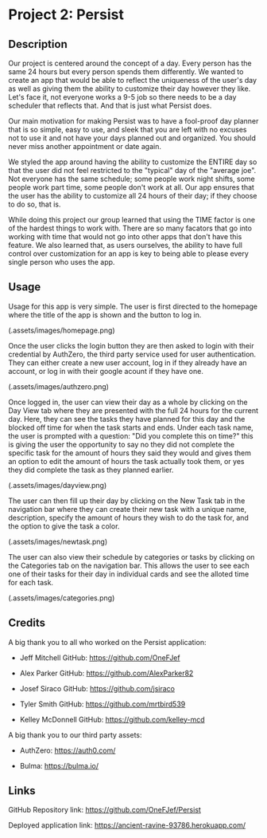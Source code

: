 # Project 2: Persist

## Description

Our project is centered around the concept of a day. 
Every person has the same 24 hours but every person spends them differently. 
We wanted to create an app that would be able to reflect the 
uniqueness of the user's day as well as giving them the 
ability to customize their day however they like. 
Let's face it, not everyone works a 9-5 job so there 
needs to be a day scheduler that reflects that. And that is just what Persist does.

Our main motivation for making Persist was to have a fool-proof day planner that is 
so simple, easy to use, and sleek that you are left with no 
excuses not to use it and not have your days 
planned out and organized. You should never miss another appointment or date again. 

We styled the app around having the ability to customize the ENTIRE day so that 
the user did not feel restricted to the "typical" day of the "average joe". 
Not everyone has the same schedule; some people work night shifts, some people 
work part time, some people don't work at all. 
Our app ensures that the user has the ability to customize all 24 hours of their day; 
if they choose to do so, that is.

While doing this project our group learned that using the TIME factor is one of the hardest 
things to work with. 
There are so many facators that go into working with time that would not go 
into other apps that don't have this feature. 
We also learned that, as users ourselves, the ability to have full control over 
customization for an app is key to being able to please every single person who uses the app.

## Usage

Usage for this app is very simple. 
The user is first directed to the homepage where the title of the app is shown 
and the button to log in.

(.assets/images/homepage.png)

Once the user clicks the login button they are then asked to login 
with their credential by AuthZero, the third party service used for 
user authentication. They can either create 
a new user account, log in if they already have an account, 
or log in with their google acount if they have one.

(.assets/images/authzero.png)

Once logged in, the user can view their day as a whole by clicking on the
Day View tab where they are presented with the full 24 hours for the current day. Here, 
they can see the tasks they have planned for this day and the blocked 
off time for when the task starts and ends.
Under each task name, the  user is prompted with a question: 
"Did you complete this on time?" this is giving the user the opportunity to say no they did not 
complete the specific task for the amount of hours they 
said they would and gives them an option to edit the amount of 
hours the task actually took them, or yes they did complete the task as they planned earlier.

(.assets/images/dayview.png)

The user can then fill up their day by clicking on the New Task tab 
in the navigation bar where they can create their new task with a unique name, description, 
specify the amount of hours they wish to do the task for, and the option to give the task
a color. 

(.assets/images/newtask.png)

The user can also view their schedule by categories or tasks by clicking on the 
Categories tab on the navigation bar. 
This allows the user to see each one of their tasks for their day in 
individual cards and see the alloted time for each task. 

(.assets/images/categories.png)



## Credits

A big thank you to all who worked on the Persist application:

- Jeff Mitchell 
    GitHub: https://github.com/OneFJef

- Alex Parker
    GitHub: https://github.com/AlexParker82

- Josef Siraco
    GitHub: https://github.com/jsiraco

- Tyler Smith
    GitHub: https://github.com/mrtbird539

- Kelley McDonnell
    GitHub: https://github.com/kelley-mcd


A big thank you to our third party assets:

- AuthZero: https://auth0.com/

- Bulma: https://bulma.io/

## Links

GitHub Repository link: https://github.com/OneFJef/Persist

Deployed application link: https://ancient-ravine-93786.herokuapp.com/